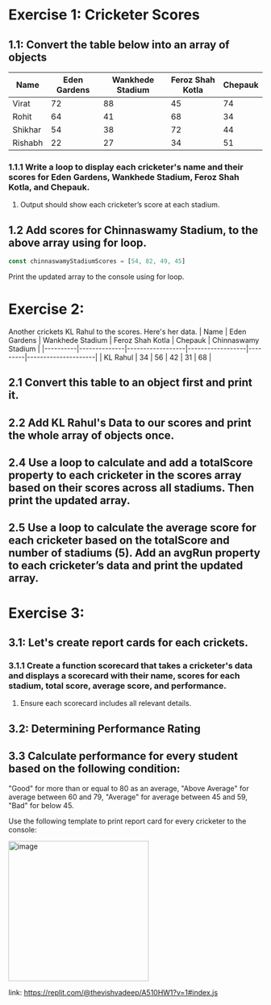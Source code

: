 # Exercise 1: Cricketer Scores

## 1.1: Convert the table below into an array of objects

| Name      | Eden Gardens | Wankhede Stadium | Feroz Shah Kotla | Chepauk |
|-----------|--------------|------------------|------------------|---------|
| Virat     | 72           | 88               | 45               | 74      |
| Rohit     | 64           | 41               | 68               | 34      |
| Shikhar   | 54           | 38               | 72               | 44      |
| Rishabh   | 22           | 27               | 34               | 51      |

### 1.1.1 Write a loop to display each cricketer's name and their scores for Eden Gardens, Wankhede Stadium, Feroz Shah Kotla, and Chepauk.
1. Output should show each cricketer’s score at each stadium.

## 1.2 Add scores for Chinnaswamy Stadium, to the above array using for loop.
```js
const chinnaswamyStadiumScores = [54, 82, 49, 45]
```
Print the updated array to the console using for loop.

# Exercise 2:
Another crickets KL Rahul to the scores. Here's her data.
| Name     | Eden Gardens | Wankhede Stadium | Feroz Shah Kotla | Chepauk | Chinnaswamy Stadium |
|----------|--------------|------------------|------------------|---------|---------------------|
| KL Rahul | 34           | 56               | 42               | 31      | 68                  |

## 2.1 Convert this table to an object first and print it.

## 2.2 Add KL Rahul's Data to our scores and print the whole array of objects once.

## 2.4 Use a loop to calculate and add a totalScore property to each cricketer in the scores array based on their scores across all stadiums. Then print the updated array.

## 2.5 Use a loop to calculate the average score for each cricketer based on the totalScore and number of stadiums (5). Add an avgRun property to each cricketer’s data and print the updated array.

# Exercise 3:

## 3.1: Let's create report cards for each crickets.
### 3.1.1 Create a function scorecard that takes a cricketer's data and displays a scorecard with their name, scores for each stadium, total score, average score, and performance.
1. Ensure each scorecard includes all relevant details.

## 3.2: Determining Performance Rating
## 3.3 Calculate performance for every student based on the following condition:
"Good" for more than or equal to 80 as an average,
"Above Average" for average between 60 and 79,
"Average" for average between 45 and 59,
"Bad" for below 45.

Use the following template to print report card for every cricketer to the console:

<img width="278" alt="image" src="https://github.com/user-attachments/assets/48bdced0-aba0-4861-b0ec-90da0ccbde76">


link: https://replit.com/@thevishvadeep/A510HW1?v=1#index.js
